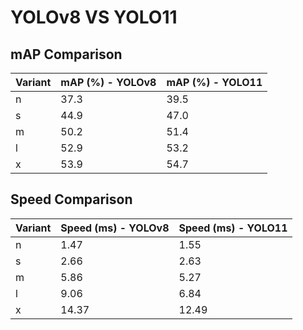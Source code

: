 ---
---
# YOLOv8 VS YOLO11

## mAP Comparison

| Variant | mAP (%) - YOLOv8 | mAP (%) - YOLO11 |
|---------|--------------------|--------------------|
| n | 37.3 | 39.5 |
| s | 44.9 | 47.0 |
| m | 50.2 | 51.4 |
| l | 52.9 | 53.2 |
| x | 53.9 | 54.7 |

## Speed Comparison

| Variant | Speed (ms) - YOLOv8 | Speed (ms) - YOLO11 |
|---------|-----------------------|-----------------------|
| n | 1.47 | 1.55 |
| s | 2.66 | 2.63 |
| m | 5.86 | 5.27 |
| l | 9.06 | 6.84 |
| x | 14.37 | 12.49 |
